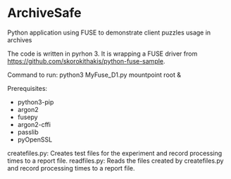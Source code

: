 # ArchiveSafe
Python application using FUSE to demonstrate client puzzles usage in archives

The code is written in pyrhon 3. It is wrapping a FUSE driver from https://github.com/skorokithakis/python-fuse-sample.

Command to run: python3 MyFuse_D1.py mountpoint root &

Prerequisites:
 - python3-pip
 - argon2
 - fusepy
 - argon2-cffi
 - passlib
 - pyOpenSSL

createfiles.py: Creates test files for the experiment and record processing times to a report file.
readfiles.py: Reads the files created by createfiles.py and record processing times to a report file.
